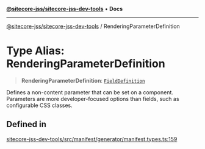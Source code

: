 [**@sitecore-jss/sitecore-jss-dev-tools**](../README.md) • **Docs**

***

[@sitecore-jss/sitecore-jss-dev-tools](../README.md) / RenderingParameterDefinition

# Type Alias: RenderingParameterDefinition

> **RenderingParameterDefinition**: [`FieldDefinition`](../interfaces/FieldDefinition.md)

Defines a non-content parameter that can be set on a component.
Parameters are more developer-focused options than fields, such as configurable CSS classes.

## Defined in

[sitecore-jss-dev-tools/src/manifest/generator/manifest.types.ts:159](https://github.com/Sitecore/jss/blob/9fded091a348a586c285b62bab7a9afba0a841bc/packages/sitecore-jss-dev-tools/src/manifest/generator/manifest.types.ts#L159)
